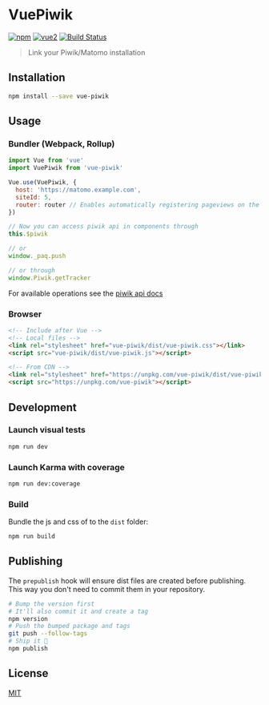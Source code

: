 # VuePiwik

[![npm](https://img.shields.io/npm/v/vue-piwik.svg)](https://www.npmjs.com/package/vue-piwik)
[![vue2](https://img.shields.io/badge/vue-2.x-brightgreen.svg)](https://vuejs.org/)
[![Build Status](https://travis-ci.org/AmazingDreams/vue-piwik.svg?branch=master)](https://travis-ci.org/AmazingDreams/vue-piwik)

> Link your Piwik/Matomo installation

## Installation

```bash
npm install --save vue-piwik
```

## Usage

### Bundler (Webpack, Rollup)

```js
import Vue from 'vue'
import VuePiwik from 'vue-piwik'

Vue.use(VuePiwik, {
  host: 'https://matomo.example.com',
  siteId: 5,
  router: router // Enables automatically registering pageviews on the router
})

// Now you can access piwik api in components through
this.$piwik

// or
window._paq.push

// or through
window.Piwik.getTracker
```

For available operations see the [piwik api docs](https://developer.matomo.org/api-reference/tracking-javascript)

### Browser

```html
<!-- Include after Vue -->
<!-- Local files -->
<link rel="stylesheet" href="vue-piwik/dist/vue-piwik.css"></link>
<script src="vue-piwik/dist/vue-piwik.js"></script>

<!-- From CDN -->
<link rel="stylesheet" href="https://unpkg.com/vue-piwik/dist/vue-piwik.css"></link>
<script src="https://unpkg.com/vue-piwik"></script>
```

## Development

### Launch visual tests

```bash
npm run dev
```

### Launch Karma with coverage

```bash
npm run dev:coverage
```

### Build

Bundle the js and css of to the `dist` folder:

```bash
npm run build
```


## Publishing

The `prepublish` hook will ensure dist files are created before publishing. This
way you don't need to commit them in your repository.

```bash
# Bump the version first
# It'll also commit it and create a tag
npm version
# Push the bumped package and tags
git push --follow-tags
# Ship it 🚀
npm publish
```

## License

[MIT](http://opensource.org/licenses/MIT)
